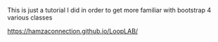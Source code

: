 This is just a tutorial I did in order to get more familiar with bootstrap 4 various classes

https://hamzaconnection.github.io/LoopLAB/